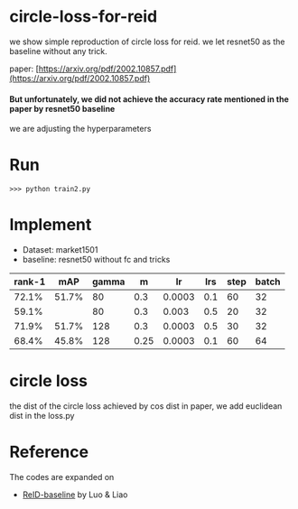 # circle-loss-for-reid
we show simple reproduction of circle loss for reid. 
we let resnet50 as the baseline without any trick.

paper: [https://arxiv.org/pdf/2002.10857.pdf](https://arxiv.org/pdf/2002.10857.pdf) 
#### But unfortunately, we did not achieve the accuracy rate mentioned in the paper by resnet50 baseline 
we are adjusting the hyperparameters 

# Run
```
>>> python train2.py
```

# Implement
- Dataset: market1501
- baseline: resnet50 without fc and tricks

| rank-1 | mAP   | gamma | m    | lr     | lrs  | step | batch |
| ------ | ----- | ----- | ---- | ------ | ---- | ---- | ----- |
| 72.1%  | 51.7% | 80    | 0.3  | 0.0003 | 0.1  | 60   | 32    |
| 59.1%  |       | 80    | 0.3  | 0.003  | 0.5  | 20   | 32    |
| 71.9%  | 51.7% | 128   | 0.3  | 0.0003 | 0.5  | 30   | 32    |
| 68.4%  | 45.8% | 128   | 0.25  | 0.0003 | 0.1  | 60   | 64    |


# circle loss
the dist of the circle loss achieved by cos dist in paper, we add euclidean dist in the loss.py

# Reference
The codes are expanded on 
- [ReID-baseline](https://github.com/michuanhaohao/deep-person-reid) by Luo & Liao 
